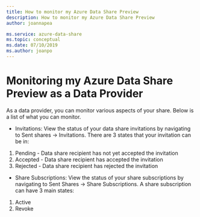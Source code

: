 ```yaml
---
title: How to monitor my Azure Data Share Preview
description: How to monitor my Azure Data Share Preview
author: joannapea

ms.service: azure-data-share
ms.topic: conceptual
ms.date: 07/10/2019
ms.author: joanpo
---
```

# Monitoring my Azure Data Share Preview as a Data Provider 
As a data provider, you can monitor various aspects of your share. Below is a list of what you can monitor.

* Invitations: View the status of your data share invitations by navigating to Sent shares -> Invitations. There are 3 states that your invitation can be in:
1. Pending - Data share recipient has not yet accepted the invitation
1. Accepted - Data share recipient has accepted the invitation
1. Rejected - Data share recipient has rejected the invitation 

* Share Subscriptions: View the status of your share subscriptions by navigating to Sent Shares -> Share Subscriptions. A share subscription can have 3 main states: 
1. Active
1. Revoke